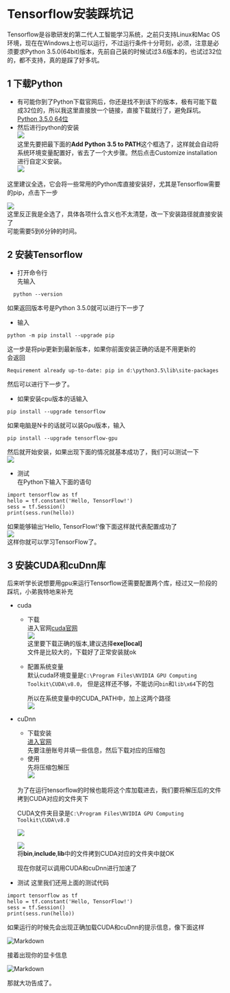 # Tensorflow安装踩坑记   
Tensorflow是谷歌研发的第二代人工智能学习系统，之前只支持Linux和Mac OS环境，现在在Windows上也可以运行，不过运行条件十分苛刻，必须，注意是必须要求Python 3.5.0(64bit)版本，先前自己装的时候试过3.6版本的，也试过32位的，都不支持，真的是踩了好多坑。
## 1 下载Python     
 * 有可能你到了Python下载官网后，你还是找不到该下的版本，极有可能下载成32位的，所以我这里直接放一个链接，直接下载就行了，避免踩坑。    
 [Python 3.5.0 64位](https://www.python.org/ftp/python/3.5.0/python-3.5.0-amd64.exe)     
 * 然后进行python的安装    
 ![](http://p1.bpimg.com/567571/a86ba0730b6f26d1.png)   
 这里先要把最下面的**Add Python 3.5 to PATH**这个框选了，这样就会自动将系统环境变量配置好，省去了一个大步骤。然后点击Customize installation进行自定义安装。          
 ![](http://i1.piimg.com/567571/62c6783bea203476.png)

 这里建议全选，它会将一些常用的Python库直接安装好，尤其是Tensorflow需要的pip，点击下一步     

 ![](http://p1.bpimg.com/567571/a23446f568bc9e12.png)   
 这里反正我是全选了，具体各项什么含义也不太清楚，改一下安装路径就直接安装了      
 可能需要5到6分钟的时间。   


## 2 安装Tensorflow    
  * 打开命令行    
  先输入    
```
  python --version
```    
如果返回版本号是Python 3.5.0就可以进行下一步了    
 * 输入    
 ```
 python -m pip install --upgrade pip
 ```
 这一步是将pip更新到最新版本，如果你前面安装正确的话是不用更新的   
 会返回
 ```
 Requirement already up-to-date: pip in d:\python3.5\lib\site-packages
 ```   
 然后可以进行下一步了。  
 * 如果安装cpu版本的话输入     
 ```
 pip install --upgrade tensorflow  
 ```
 如果电脑是N卡的话就可以装Gpu版本，输入   
 ```
 pip install --upgrade tensorflow-gpu    
 ```    
 然后就开始安装，如果出现下面的情况就基本成功了，我们可以测试一下   
 ![](http://p1.bqimg.com/567571/74e48d46f55ba14d.png)     

*  测试    
 在Python下输入下面的语句   
 ```python-3
import tensorflow as tf
hello = tf.constant('Hello, TensorFlow!')
sess = tf.Session()
print(sess.run(hello))
 ```      
 如果能够输出'Hello, TensorFlow!'像下面这样就代表配置成功了   
 ![](http://p1.bqimg.com/567571/64f2e35535f21dfe.png)  
 这样你就可以学习TensorFlow了。     

## 3 安装CUDA和cuDnn库           
 后来听学长说想要用gpu来运行Tensorflow还需要配置两个库，经过又一阶段的踩坑，小弟我特地来补充     

  * cuda     
    * 下载    
    进入官网[cuda官网](https://developer.nvidia.com/cuda-downloads)        
    ![](http://i4.buimg.com/588926/0bc6c93bfd16870e.png)   
    这里要下载正确的版本,建议选择**exe[local]**     
    文件是比较大的，下载好了正常安装就ok      
    * 配置系统变量   
      默认cuda环境变量是```C:\Program Files\NVIDIA GPU Computing Toolkit\CUDA\v8.0```，
      但是这样还不够，不能访问```bin```和```lib\x64```下的包       

      所以在系统变量中的CUDA_PATH中，加上这两个路径    
      ![](http://i2.buimg.com/588926/2e716893c05d0dba.png)    

  * cuDnn       

    * 下载安装    
   [进入官网](https://developer.nvidia.com/cudnn)     
   先要注册账号并填一些信息，然后下载对应的压缩包    
    * 使用      
   先将压缩包解压     
    ![](http://i1.piimg.com/588926/c2afcb9161fb8d95.png)   

    为了在运行tensorflow的时候也能将这个库加载进去，我们要将解压后的文件拷到CUDA对应的文件夹下       

    CUDA文件夹目录是```C:\Program Files\NVIDIA GPU Computing Toolkit\CUDA\v8.0```     

    ![](http://i1.piimg.com/588926/c2afcb9161fb8d95.png)    

    ![](http://i1.piimg.com/588926/4b27e52895db3412.png)    
    将**bin**,**include**,**lib**中的文件拷到CUDA对应的文件夹中就OK     

    现在你就可以调用CUDA和cuDnn进行加速了        


  * 测试
  这里我们还用上面的测试代码      


  ```python-3
  import tensorflow as tf
  hello = tf.constant('Hello, TensorFlow!')
  sess = tf.Session()
  print(sess.run(hello))
  ```       
  如果运行的时候先会出现正确加载CUDA和cuDnn的提示信息，像下面这样        

  ![Markdown](http://i1.piimg.com/1949/1cfc2ae0bbe39c2d.png)   

  接着出现你的显卡信息     

  ![Markdown](http://i2.buimg.com/1949/aaf55aaf7e2ae45f.png)    

  那就大功告成了。      
